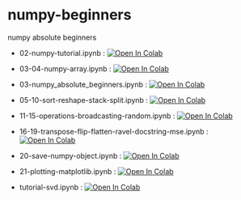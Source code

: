 # numpy-beginners
numpy absolute beginners

* 02-numpy-tutorial.ipynb : [![Open In Colab](https://colab.research.google.com/assets/colab-badge.svg)](https://colab.research.google.com/github/corazzon/numpy-beginners/blob/main/02-numpy-tutorial.ipynb) 

* 03-04-numpy-array.ipynb : [![Open In Colab](https://colab.research.google.com/assets/colab-badge.svg)](https://colab.research.google.com/github/corazzon/numpy-beginners/blob/main/03-04-numpy-array.ipynb) 

* 03-numpy_absolute_beginners.ipynb : [![Open In Colab](https://colab.research.google.com/assets/colab-badge.svg)](https://colab.research.google.com/github/corazzon/numpy-beginners/blob/main/03-numpy_absolute_beginners.ipynb) 

* 05-10-sort-reshape-stack-split.ipynb : [![Open In Colab](https://colab.research.google.com/assets/colab-badge.svg)](https://colab.research.google.com/github/corazzon/numpy-beginners/blob/main/05-10-sort-reshape-stack-split.ipynb) 

* 11-15-operations-broadcasting-random.ipynb : [![Open In Colab](https://colab.research.google.com/assets/colab-badge.svg)](https://colab.research.google.com/github/corazzon/numpy-beginners/blob/main/11-15-operations-broadcasting-random.ipynb) 

* 16-19-transpose-flip-flatten-ravel-docstring-mse.ipynb : [![Open In Colab](https://colab.research.google.com/assets/colab-badge.svg)](https://colab.research.google.com/github/corazzon/numpy-beginners/blob/main/16-19-transpose-flip-flatten-ravel-docstring-mse.ipynb) 

* 20-save-numpy-object.ipynb : [![Open In Colab](https://colab.research.google.com/assets/colab-badge.svg)](https://colab.research.google.com/github/corazzon/numpy-beginners/blob/main/20-save-numpy-object.ipynb) 

* 21-plotting-matplotlib.ipynb : [![Open In Colab](https://colab.research.google.com/assets/colab-badge.svg)](https://colab.research.google.com/github/corazzon/numpy-beginners/blob/main/21-plotting-matplotlib.ipynb) 

* tutorial-svd.ipynb : [![Open In Colab](https://colab.research.google.com/assets/colab-badge.svg)](https://colab.research.google.com/github/corazzon/numpy-beginners/blob/main/tutorial-svd.ipynb) 
